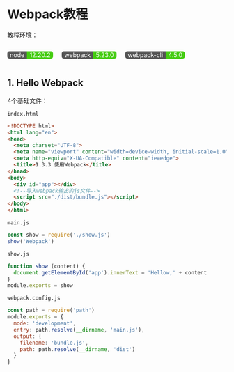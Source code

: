 # Webpack教程

教程环境：

<div style="display:flex;color:#fff;font-size:14px;--radiusVal:5px;--padding:0 6px;">
    <div style="display:flex;margin-right:20px;"><p style="padding:var(--padding);background:#555;border-top-left-radius:var(--radiusVal);border-bottom-left-radius:var(--radiusVal);">node</p><p style="padding:var(--padding);background:#4c1;border-top-right-radius:var(--radiusVal);border-bottom-right-radius:var(--radiusVal);">12.20.2</p></div><div style="display:flex;margin-right:20px;"><p style="padding:var(--padding);background:#555;border-top-left-radius:var(--radiusVal);border-bottom-left-radius:var(--radiusVal);">webpack</p><p style="padding:var(--padding);background:#4c1;border-top-right-radius:var(--radiusVal);border-bottom-right-radius:var(--radiusVal);">5.23.0</p></div><div style="display:flex;"><p style="padding:var(--padding);background:#555;border-top-left-radius:var(--radiusVal);border-bottom-left-radius:var(--radiusVal);">webpack-cli</p><p style="padding:var(--padding);background:#4c1;border-top-right-radius:var(--radiusVal);border-bottom-right-radius:var(--radiusVal);">4.5.0</p></div>
</div>

## 1. Hello Webpack

4个基础文件：

`index.html`

```html
<!DOCTYPE html>
<html lang="en">
<head>
  <meta charset="UTF-8">
  <meta name="viewport" content="width=device-width, initial-scale=1.0">
  <meta http-equiv="X-UA-Compatible" content="ie=edge">
  <title>1.3.3 使用Webpack</title>
</head>
<body>
  <div id="app"></div>
  <!--导入webpack输出的js文件-->
  <script src="./dist/bundle.js"></script>
</body>
</html>
```

`main.js`

```javascript
const show = require('./show.js')
show('Webpack')
```

`show.js`

```javascript
function show (content) {
  document.getElementById('app').innerText = 'Hellow,' + content
}
module.exports = show
```

`webpack.config.js`

```javascript
const path = require('path')
module.exports = {
  mode: 'development',
  entry: path.resolve(__dirname, 'main.js'),
  output: {
    filename: 'bundle.js',
    path: path.resolve(__dirname, 'dist')
  }
}
```


